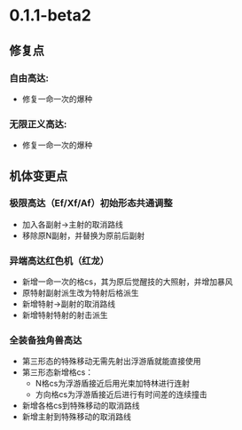 ﻿---
sidebar_label: 0.1.1-beta2 
---

# 0.1.1-beta2

## 修复点

### 自由高达:
- 修复一命一次的爆种

### 无限正义高达:
- 修复一命一次的爆种

## 机体变更点

### 极限高达（Ef/Xf/Af）初始形态共通调整
- 加入各副射→主射的取消路线
- 移除原N副射，并替换为原前后副射

### 异端高达红色机（红龙）
- 新增一命一次的格cs，其为原后觉醒技的大照射，并增加暴风
- 原特射副射派生改为特射后格派生
- 新增特射→副射的取消路线
- 新增特射特射的射击派生

### 全装备独角兽高达
- 第三形态的特殊移动无需先射出浮游盾就能直接使用
- 第三形态新增格cs：
  - N格cs为浮游盾接近后用光束加特林进行连射
  - 方向格cs为浮游盾接近后进行有时间差的连续撞击
- 新增各格cs到特殊移动的取消路线
- 新增主射到特殊移动的取消路线